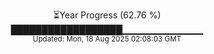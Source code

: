 <p align="center">
⏳Year Progress (62.76 %) <br>
██████████████████▁▁▁▁▁▁▁▁▁▁▁▁ <br>
<sub>Updated: Mon, 18 Aug 2025 02:08:03 GMT</sub>
</p>

